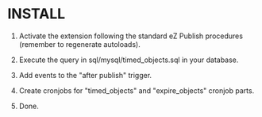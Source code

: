 INSTALL
=======

1. Activate the extension following the standard eZ Publish procedures (remember to regenerate autoloads).

2. Execute the query in sql/mysql/timed_objects.sql in your database.

3. Add events to the "after publish" trigger.

4. Create cronjobs for "timed_objects" and "expire_objects" cronjob parts.

5. Done.